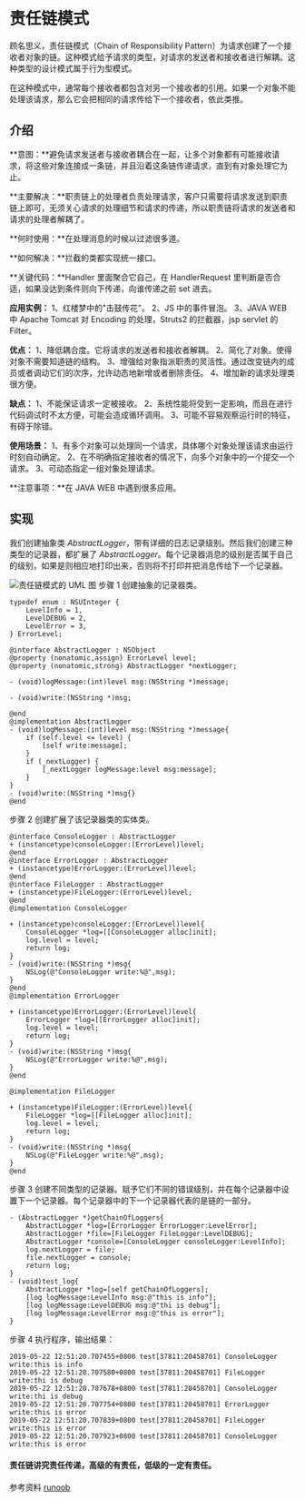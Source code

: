 # 责任链模式

顾名思义，责任链模式（Chain of Responsibility Pattern）为请求创建了一个接收者对象的链。这种模式给予请求的类型，对请求的发送者和接收者进行解耦。这种类型的设计模式属于行为型模式。

在这种模式中，通常每个接收者都包含对另一个接收者的引用。如果一个对象不能处理该请求，那么它会把相同的请求传给下一个接收者，依此类推。

## 介绍

**意图：**避免请求发送者与接收者耦合在一起，让多个对象都有可能接收请求，将这些对象连接成一条链，并且沿着这条链传递请求，直到有对象处理它为止。

**主要解决：**职责链上的处理者负责处理请求，客户只需要将请求发送到职责链上即可，无须关心请求的处理细节和请求的传递，所以职责链将请求的发送者和请求的处理者解耦了。

**何时使用：**在处理消息的时候以过滤很多道。

**如何解决：**拦截的类都实现统一接口。

**关键代码：**Handler 里面聚合它自己，在 HandlerRequest 里判断是否合适，如果没达到条件则向下传递，向谁传递之前 set 进去。

**应用实例：** 1、红楼梦中的"击鼓传花"。 2、JS 中的事件冒泡。 3、JAVA WEB 中 Apache Tomcat 对 Encoding 的处理，Struts2 的拦截器，jsp servlet 的 Filter。

**优点：** 1、降低耦合度。它将请求的发送者和接收者解耦。 2、简化了对象。使得对象不需要知道链的结构。 3、增强给对象指派职责的灵活性。通过改变链内的成员或者调动它们的次序，允许动态地新增或者删除责任。 4、增加新的请求处理类很方便。

**缺点：** 1、不能保证请求一定被接收。 2、系统性能将受到一定影响，而且在进行代码调试时不太方便，可能会造成循环调用。 3、可能不容易观察运行时的特征，有碍于除错。

**使用场景：** 1、有多个对象可以处理同一个请求，具体哪个对象处理该请求由运行时刻自动确定。 2、在不明确指定接收者的情况下，向多个对象中的一个提交一个请求。 3、可动态指定一组对象处理请求。

**注意事项：**在 JAVA WEB 中遇到很多应用。

## 实现

我们创建抽象类 *AbstractLogger*，带有详细的日志记录级别。然后我们创建三种类型的记录器，都扩展了 *AbstractLogger*。每个记录器消息的级别是否属于自己的级别，如果是则相应地打印出来，否则将不打印并把消息传给下一个记录器。

![责任链模式的 UML 图](http://upload-images.jianshu.io/upload_images/783986-a4afcffe289eec39.jpg?imageMogr2/auto-orient/strip%7CimageView2/2/w/1240)
步骤 1
创建抽象的记录器类。
```
typedef enum : NSUInteger {
    LevelInfo = 1,
    LevelDEBUG = 2,
    LevelError = 3,
} ErrorLevel;

@interface AbstractLogger : NSObject
@property (nonatomic,assign) ErrorLevel level;
@property (nonatomic,strong) AbstractLogger *nextLogger;

- (void)logMessage:(int)level msg:(NSString *)message;

- (void)write:(NSString *)msg;

@end
@implementation AbstractLogger
- (void)logMessage:(int)level msg:(NSString *)message{
    if (self.level <= level) {
        [self write:message];
    }
    if (_nextLogger) {
        [_nextLogger logMessage:level msg:message];
    }
}
- (void)write:(NSString *)msg{}
@end
```
步骤 2
创建扩展了该记录器类的实体类。
```
@interface ConsoleLogger : AbstractLogger
+ (instancetype)consoleLogger:(ErrorLevel)level;
@end
@interface ErrorLogger : AbstractLogger
+ (instancetype)ErrorLogger:(ErrorLevel)level;
@end
@interface FileLogger : AbstractLogger
+ (instancetype)FileLogger:(ErrorLevel)level;
@end
@implementation ConsoleLogger

+ (instancetype)consoleLogger:(ErrorLevel)level{
    ConsoleLogger *log=[[ConsoleLogger alloc]init];
    log.level = level;
    return log;
}
- (void)write:(NSString *)msg{
    NSLog(@"ConsoleLogger write:%@",msg);
}
@end
@implementation ErrorLogger

+ (instancetype)ErrorLogger:(ErrorLevel)level{
    ErrorLogger *log=[[ErrorLogger alloc]init];
    log.level = level;
    return log;
}
- (void)write:(NSString *)msg{
    NSLog(@"ErrorLogger write:%@",msg);
}
@end

@implementation FileLogger

+ (instancetype)FileLogger:(ErrorLevel)level{
    FileLogger *log=[[FileLogger alloc]init];
    log.level = level;
    return log;
}
- (void)write:(NSString *)msg{
    NSLog(@"FileLogger write:%@",msg);
}
@end
```
步骤 3
创建不同类型的记录器。赋予它们不同的错误级别，并在每个记录器中设置下一个记录器。每个记录器中的下一个记录器代表的是链的一部分。
```
- (AbstractLogger *)getChainOfLoggers{
    AbstractLogger *log=[ErrorLogger ErrorLogger:LevelError];
    AbstractLogger *file=[FileLogger FileLogger:LevelDEBUG];
    AbstractLogger *console=[ConsoleLogger consoleLogger:LevelInfo];
    log.nextLogger = file;
    file.nextLogger = console;
    return log;
}
- (void)test_log{
    AbstractLogger *log=[self getChainOfLoggers];
    [log logMessage:LevelInfo msg:@"this is info"];
    [log logMessage:LevelDEBUG msg:@"thi is debug"];
    [log logMessage:LevelError msg:@"this is error"];
}
```
步骤 4
执行程序，输出结果：
```
2019-05-22 12:51:20.707455+0800 test[37811:20458701] ConsoleLogger write:this is info
2019-05-22 12:51:20.707580+0800 test[37811:20458701] FileLogger write:thi is debug
2019-05-22 12:51:20.707678+0800 test[37811:20458701] ConsoleLogger write:thi is debug
2019-05-22 12:51:20.707754+0800 test[37811:20458701] ErrorLogger write:this is error
2019-05-22 12:51:20.707839+0800 test[37811:20458701] FileLogger write:this is error
2019-05-22 12:51:20.707923+0800 test[37811:20458701] ConsoleLogger write:this is error

```

#### 责任链讲究责任传递，高级的有责任，低级的一定有责任。

参考资料
[runoob](https://www.runoob.com/design-pattern/design-pattern-intro.html)
